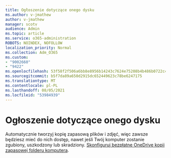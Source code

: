 ```yaml
---
title: Ogłoszenie dotyczące onego dysku
ms.author: v-jmathew
author: v-jmathew
manager: scotv
audience: Admin
ms.topic: article
ms.service: o365-administration
ROBOTS: NOINDEX, NOFOLLOW
localization_priority: Normal
ms.collection: Adm_O365
ms.custom:
- "9002660"
- "9422"
ms.openlocfilehash: 53f58f2f506a6bb8e8956b14243c7624e75208b4b486b0722c40ab895a303796
ms.sourcegitcommit: b5f7da89a650d2915dc652449623c78be6247175
ms.translationtype: MT
ms.contentlocale: pl-PL
ms.lasthandoff: 08/05/2021
ms.locfileid: "53984939"
---
```

# <a name="one-drive-announcement"></a>Ogłoszenie dotyczące onego dysku

Automatycznie tworzyj kopię zapasową plików i zdjęć, więc zawsze będziesz mieć do nich dostęp, nawet jeśli Twój komputer zostanie zgubiony, uszkodzony lub skradziony. [Skonfiguruj bezpłatne OneDrive kopii zapasowej folderu komputera](https://www.microsoft.com/microsoft-365/onedrive/pc-cloud-backup).
